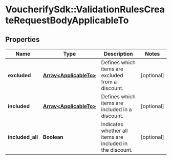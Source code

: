 # VoucherifySdk::ValidationRulesCreateRequestBodyApplicableTo

## Properties

| Name | Type | Description | Notes |
| ---- | ---- | ----------- | ----- |
| **excluded** | [**Array&lt;ApplicableTo&gt;**](ApplicableTo.md) | Defines which items are excluded from a discount. | [optional] |
| **included** | [**Array&lt;ApplicableTo&gt;**](ApplicableTo.md) | Defines which items are included in a discount. | [optional] |
| **included_all** | **Boolean** | Indicates whether all items are included in the discount. | [optional] |

